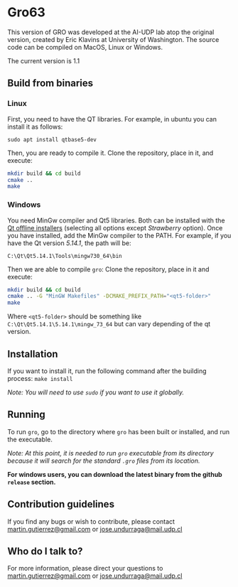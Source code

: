 # Gro63 

This version of GRO was developed at the AI-UDP lab atop the original version, created by Eric Klavins at University of Washington.
The source code can be compiled on MacOS, Linux or Windows.

The current version is 1.1

## Build from binaries

### Linux

First, you need to have the QT libraries. For example, in ubuntu you can install it as follows:
```
sudo apt install qtbase5-dev
```

Then, you are ready to compile it.
Clone the repository, place in it, and execute:
```sh
mkdir build && cd build
cmake ..
make
```

### Windows 
You need MinGw compiler and Qt5 libraries.
Both can be installed with the [Qt offline installers](https://www.qt.io/offline-installers) (selecting all options except *Strawberry* option).
Once you have installed, add the MinGw compiler to the PATH.
For example, if you have the Qt version *5.14.1*, the path will be:
```
C:\Qt\Qt5.14.1\Tools\mingw730_64\bin
```

Then we are able to compile `gro`:
Clone the repository, place in it and execute:
```sh
mkdir build && cd build
cmake .. -G "MinGW Makefiles" -DCMAKE_PREFIX_PATH="<qt5-folder>"
make
```
Where `<qt5-folder>` should be something like `C:\Qt\Qt5.14.1\5.14.1\mingw_73_64` but can vary depending of the qt version.

## Installation
If you want to install it, run the following command after the building process: `make install`

*Note: You will need to use `sudo` if you want to use it globally.*

## Running
To run `gro`, go to the directory where `gro` has been built or installed, and run the executable.

*Note: At this point, it is needed to run `gro` executable from its directory because it will search for the standard `.gro` files from its location.*

**For windows users, you can download the latest binary from the github `release` section.**

## Contribution guidelines

[//]: # (* Writing tests)
[//]: # (* Code review)
[//]: # (* Other guidelines)
If you find any bugs or wish to contribute, please contact martin.gutierrez@gmail.com or jose.undurraga@mail.udp.cl

## Who do I talk to?

[//]: # (* Repo owner or admin)
[//]: # (* Other community or team contact)
For more information, please direct your questions to martin.gutierrez@gmail.com or jose.undurraga@mail.udp.cl
